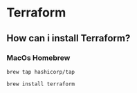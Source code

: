 # Terraform
## How can i install Terraform?
### MacOs Homebrew
```
brew tap hashicorp/tap
```
````
brew install terraform
